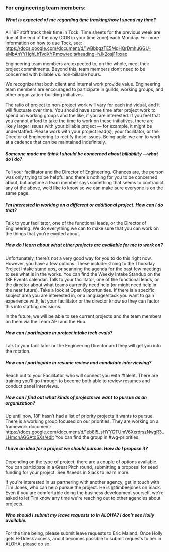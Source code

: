 ### For engineering team members:

##### What is expected of me regarding time tracking/how I spend my time?
All 18F staff track their time in Tock. Time sheets for the previous week are due at the end of the day (COB in your time zone) each Monday. For more information on how to use Tock, see: https://docs.google.com/document/d/1wBbbgzTE5MqHQrDmhuGGU-eMbAnYYHghLhTvdXYPmxw/edit#heading=h.lk2osj11bxao 

Engineering team members are expected to, on the whole, meet their project commitments. Beyond this, team members don’t need to be concerned with billable vs. non-billable hours.

We recognize that both client and internal work provide value. Engineering team members are encouraged to participate in guilds, working groups, and other organization-building initiatives.

The ratio of project to non-project work will vary for each individual, and it will fluctuate over time. You should have some time after project work to spend on working groups and the like, if you are interested. If you feel that you cannot afford to take the time to work on these initiatives, there are likely larger issues with your billable project — for example, it might be understaffed. Please work with your project lead(s), your facilitator, or the Director of Engineering to rectify those issues. Being agile, we aim to work at a cadence that can be maintained indefinitely. 


##### Someone made me think I should be concerned about billability —what do I do?
Tell your facilitator and the Director of Engineering. Chances are, the person was only trying to be helpful and there's nothing for you to be concerned about, but anytime a team member says something that seems to contradict any of the above, we’d like to know so we can make sure everyone is on the same page.


##### I’m interested in working on a different or additional project. How can I do that?
Talk to your facilitator, one of the functional leads, or the Director of Engineering. We do everything we can to make sure that you can work on the things that you’re excited about.


##### How do I learn about what other projects are available for me to work on?
Unfortunately, there’s not a very good way for you to do this right now. However, you have a few options. These include: 
Going to the Thursday Project Intake stand ups, or scanning the agenda for the past few meetings to see what is in the works. You can find the Weekly Intake Standup on the 18F Events calendar.
Talk to your facilitator, one of the functional leads, or the director about what teams currently need help (or might need help in the near future).
Take a look at Open Opportunities.
If there is a specific subject area you are interested in, or a language/stack you want to gain experience with, let your facilitator or the director know so they can factor this into staffing decisions.

In the future, we will be able to see current projects and the team members on them via the Team API and the Hub.


##### How can I participate in project intake tech evals?
Talk to your facilitator or the Engineering Director and they will get you into the rotation.


##### How can I participate in resume review and candidate interviewing?

Reach out to your Facilitator, who will connect you with #talent. There are training you'll go through to become
both able to review resumes and conduct panel interviews. 


##### How can I find out what kinds of projects we want to pursue as an organization?
Up until now, 18F hasn’t had a list of priority projects it wants to pursue. There is a working group focused on our priorities. They are working on a framework document: https://docs.google.com/document/d/1eb8I5_sHYYGTUmV6XxrdrszNwgR3_LHmcnAGGAtdSXs/edit 
You can find the group in #wg-priorities.


##### I have an idea for a project we should pursue. How do I propose it?
Depending on the type of project, there are a couple of options available. You can participate in a Great Pitch round, submitting a proposal for seed funding for your project. See #seeds in Slack to learn more. 

If you're interested in us partnering with another agency, get in touch with Tim Jones, who can help pursue the project. He is @timbeejones on Slack. Even if you are comfortable doing the business development yourself, we're asked to let Tim know any time we're reaching out to other agencies about projects.


##### Who should I submit my leave requests to in ALOHA? I don’t see Holly available.
For the time being, please submit leave requests to Eric Maland. Once Holly gets FEDdesk access, and it becomes possible to submit requests to her in ALOHA, please do so. 
